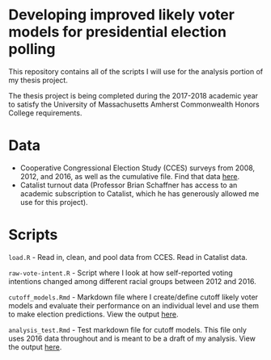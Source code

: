# Developing improved likely voter models for presidential election polling

This repository contains all of the scripts I will use for the analysis portion of my thesis project. 

The thesis project is being completed during the 2017-2018 academic year to satisfy the University of Massachusetts Amherst Commonwealth Honors College requirements.

# Data

* Cooperative Congressional Election Study (CCES) surveys from 2008, 2012, and 2016, as well as the cumulative file. Find that data [here](https://cces.gov.harvard.edu/).
* Catalist turnout data (Professor Brian Schaffner has access to an academic subscription to Catalist, which he has generously allowed me use for this project).

# Scripts

`load.R` - Read in, clean, and pool data from CCES. Read in Catalist data.

`raw-vote-intent.R` - Script where I look at how self-reported voting intentions changed among different racial groups between 2012 and 2016.

`cutoff_models.Rmd` - Markdown file where I create/define cutoff likely voter models and evaluate their performance on an individual level and use them to make election predictions. View the output [here](https://github.com/AnthonyRentsch/thesis_LikelyVoters/blob/master/cutoff_models.md).

`analysis_test.Rmd` - Test markdown file for cutoff models. This file only uses 2016 data throughout and is meant to be a draft of my analysis. View the output [here](https://github.com/AnthonyRentsch/thesis_LikelyVoters/blob/master/analysis_test.md).